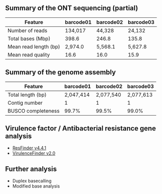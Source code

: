 ## Summary of the ONT sequencing (partial)

Feature | barcode01 | barcode02 | barcode03
---- | ---- | ---- | ----
Number of reads | 134,017 | 44,328 | 24,132
Total bases (Mbp) | 398.6 | 246.8 | 135.8
Mean read length (bp) | 2,974.0 | 5,568.1 | 5,627.8
Mean read quality | 16.6 | 16.0 | 15.9

## Summary of the genome assembly

Feature | barcode01 | barcode02 | barcode03
---- | ---- | ---- | ----
Total length (bp) | 2,047,414 | 2,077,540 | 2,077,613
Contig number | 1 | 1 | 1
BUSCO completeness | 99.7% | 99.5% | 99.0%

## Virulence factor / Antibacterial resistance gene analysis

* [ResFinder v4.4.1](http://genepi.food.dtu.dk/resfinder)
* [VirulenceFinder v2.0](https://cge.food.dtu.dk/services/VirulenceFinder/)

## Further analysis

* Duplex basecalling
* Modified base analysis


